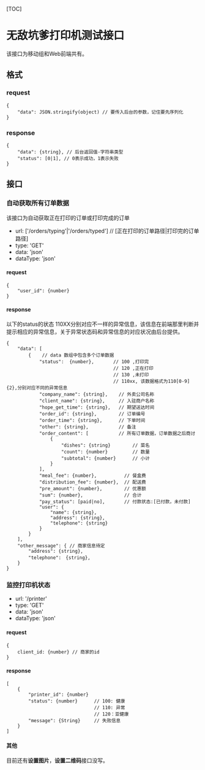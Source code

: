 [TOC]

# 无敌坑爹打印机测试接口

该接口为移动组和Web前端共有。

## 格式

### request

```
{
    "data": JSON.stringify(object) // 要传入后台的参数，记住要先序列化
}
```

### response

```
{
    "data": {string}, // 后台返回值-字符串类型
    "status": [0|1], // 0表示成功，1表示失败
}
```

## 接口

### 自动获取所有订单数据

该接口为自动获取正在打印的订单或打印完成的订单

- url: ['/orders/typing'|'/orders/typed']  // [正在打印的订单路径|打印完的订单路径]
- type: 'GET'
- data: 'json'
- dataType: 'json'

#### request

```
{
    "user_id": {number}
}
```

#### response

以下的status的状态 110XX分别对应不一样的异常信息，该信息在前端那里判断并提示相应的异常信息，关于异常状态码和异常信息的对应状况由后台提供。

```
{
    "data": [
        {    // data 数组中包含多个订单数据
            "status":  {number},       // 100 ,打印完
                                       // 120 ,正在打印
                                       // 130 ,未打印
                                       // 110xx, 该数据格式为110[0-9]{2},分别对应不同的异常信息
            "company_name": {string},    // 外卖公司名称
            "client_name": {string},     // 入驻商户名称
            "hope_get_time": {string},   // 期望送达时间
            "order_id": {string},        // 订单编号
            "order_time": {string},      // 下单时间
            "other": {string},           // 备注
            "order_content": [           // 所有订单数据，订单数据之后商讨
                {
                    "dishes": {string}        // 菜名
                    "count": {number}         // 数量
                    "subtotal": {number}      // 小计
                }
            ],
            "meal_fee": {number},          // 餐盒费
            "distribution_fee": {number},  // 配送费
            "pre_amount": {number},        // 优惠额
            "sum": {number},               // 合计
            "pay_status": [paid|no],       // 付款状态:[已付款，未付款]
            "user": {
                "name": {string},
                "address": {string},
                "telephone": {string}
            }
        }
    ], 
    "other_message": { // 商家信息待定
        "address": {string},
        "telephone":　{string},
    } 
}
```

### 监控打印机状态

- url: '/printer'
- type: 'GET'
- data: 'json'
- dataType: 'json'

#### request

```
{
    client_id: {number} // 商家的id
}
```

#### response

```
[
    {
        "printer_id": {number}
        "status": {number}      // 100: 健康
                                // 110: 异常
                                // 120：亚健康
        "message": {String}     // 失败信息
    }
]
```

#### 其他

目前还有**设置图片**，**设置二维码**接口没写。
